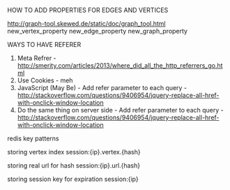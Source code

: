 HOW TO ADD PROPERTIES FOR EDGES AND VERTICES

http://graph-tool.skewed.de/static/doc/graph_tool.html
new_vertex_property
new_edge_property
new_graph_property


WAYS TO HAVE REFERER
1. Meta Refrer - http://smerity.com/articles/2013/where_did_all_the_http_referrers_go.html
2. Use Cookies - meh
3. JavaScript (May Be) - Add refer parameter to each query - http://stackoverflow.com/questions/9406954/jquery-replace-all-href-with-onclick-window-location
3. Do the same thing on server side - Add refer parameter to each query - http://stackoverflow.com/questions/9406954/jquery-replace-all-href-with-onclick-window-location


redis key patterns

storing vertex index
session:{ip}.vertex.{hash}

storing real url for hash
session:{ip}.url.{hash}

storing session key for expiration
session:{ip}
